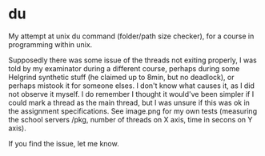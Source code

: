 # du
My attempt at unix du command (folder/path size checker), for a course in programming within unix.

Supposedly there was some issue of the threads not exiting properly, I was told by my examinator during a different course, perhaps during some Helgrind synthetic stuff (he claimed up to 8min, but no deadlock), or perhaps mistook it for someone elses.
I don't know what causes it, as I did not observe it myself. I do remember I thought it would've been simpler if I could mark a thread as the main thread, but I was unsure if this was ok in the assignment specifications.
See image.png for my own tests (measuring the school servers /pkg, number of threads on X axis, time in secons on Y axis).

If you find the issue, let me know.
